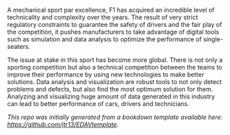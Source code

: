    A mechanical sport par excellence, F1 has acquired an incredible level of technicality and complexity over
the years. The result of very strict regulatory constraints to guarantee the safety of drivers and the fair play of
the competition, it pushes manufacturers to take advantage of digital tools such as simulation and data analysis
to optimize the performance of single-seaters.

   The issue at stake in this sport has become more global. There is not only a sporting competition but also
a technical competition between the teams to improve their performance by using new technologies to make
better solutions. Data analysis and visualization are robust tools to not only detect problems and defects, but
also find the most optimum solution for them. Analyzing and visualizing huge amount of data generated in this
industry can lead to better performance of cars, drivers and technicians.

*This repo was initially generated from a bookdown template available here: https://github.com/jtr13/EDAVtemplate.*	
